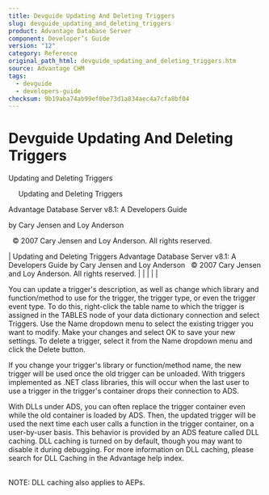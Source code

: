 ```yaml
---
title: Devguide Updating And Deleting Triggers
slug: devguide_updating_and_deleting_triggers
product: Advantage Database Server
component: Developer’s Guide
version: "12"
category: Reference
original_path_html: devguide_updating_and_deleting_triggers.htm
source: Advantage CHM
tags:
  - devguide
  - developers-guide
checksum: 9b19aba74ab99ef0be73d1a834aec4a7cfa8bf04
---
```


# Devguide Updating And Deleting Triggers

Updating and Deleting Triggers

     Updating and Deleting Triggers

Advantage Database Server v8.1: A Developers Guide

by Cary Jensen and Loy Anderson

  © 2007 Cary Jensen and Loy Anderson. All rights reserved.

| Updating and Deleting Triggers  Advantage Database Server v8.1: A Developers Guide  by Cary Jensen and Loy Anderson    © 2007 Cary Jensen and Loy Anderson. All rights reserved. |  |  |  |  |

You can update a trigger's description, as well as change which library and function/method to use for the trigger, the trigger type, or even the trigger event type. To do this, right-click the table name to which the trigger is assigned in the TABLES node of your data dictionary connection and select Triggers. Use the Name dropdown menu to select the existing trigger you want to modify. Make your changes and select OK to save your new settings. To delete a trigger, select it from the Name dropdown menu and click the Delete button.

If you change your trigger's library or function/method name, the new trigger will be used once the old trigger can be unloaded. With triggers implemented as .NET class libraries, this will occur when the last user to use a trigger in the trigger's container drops their connection to ADS.

With DLLs under ADS, you can often replace the trigger container even while the old container is loaded by ADS. Then, the updated trigger will be used the next time each user calls a function in the trigger container, on a user-by-user basis. This behavior is provided by an ADS feature called DLL caching. DLL caching is turned on by default, though you may want to disable it during debugging. For more information on DLL caching, please search for DLL Caching in the Advantage help index.

   
NOTE: DLL caching also applies to AEPs.
